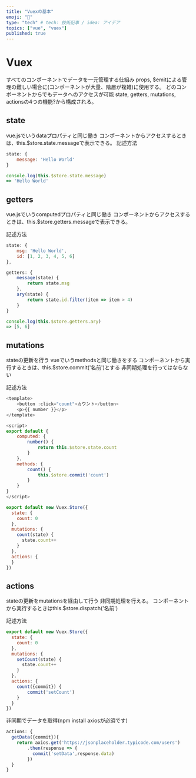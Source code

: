 ```yaml
---
title: "Vuexの基本"
emoji: "🎉"
type: "tech" # tech: 技術記事 / idea: アイデア
topics: ["vue", "vuex"]
published: true
---
```

# Vuex
すべてのコンポーネントでデータを一元管理する仕組み
props, $emitによる管理の難しい場合に(コンポーネントが大量、階層が複雑)に使用する。
どのコンポーネントからでもデータへのアクセスが可能
state, getters, mutations, actionsの4つの機能?から構成される。

## state
vue.jsでいうdataプロパティと同じ働き
コンポーネントからアクセスするときは、this.$store.state.messageで表示できる。
記述方法
```js
state: {
    message: 'Hello World'
}
```
```js
console.log(this.$store.state.message) 
=> 'Hello World'
```


## getters
vue.jsでいうcomputedプロパティと同じ働き
コンポーネントからアクセスするときは、this.$store.getters.messageで表示できる。

記述方法
```js
state: {
    msg: 'Hello World',
    id: [1, 2, 3, 4, 5, 6]
},

getters: {
    message(state) {
        return state.msg
    },
    ary(state) {
        return state.id.filter(item => item > 4)
    } 
}

```
```js
console.log(this.$store.getters.ary) 
=> [5, 6]
```

## mutations
stateの更新を行う
vueでいうmethodsと同じ働きをする
コンポーネントから実行するときは、this.$store.commit('名前')とする
非同期処理を行ってはならない

記述方法
```js
<template>
    <button :click="count">カウント</button>
    <p>{{ number }}</p>
</template>

<script>
export default {
    computed: {
        number() {
            return this.$store.state.count
        }
    },
    methods: {
        count() {
            this.$store.commit('count')
        }
    }
}
</script>
```
```js
export default new Vuex.Store({
  state: {
    count: 0
  },
  mutations: {
    count(state) {
      state.count++
    }
  },
  actions: {
  }
})
```

## actions
stateの更新をmutationsを経由して行う
非同期処理を行える。
コンポーネントから実行するときはthis.$store.dispatch('名前')

記述方法
```js
export default new Vuex.Store({
  state: {
    count: 0
  },
  mutations: {
    setCount(state) {
      state.count++
    }
  },
  actions: {
    count({commit}) {
        commit('setCount')
    }
  }
})
```

非同期でデータを取得(npm install axiosが必須です)
```js
actions: {
  getData({commit}){
    return axios.get('https://jsonplaceholder.typicode.com/users')
        .then(response => {
          commit('setData',response.data)
        })
  }
}
```